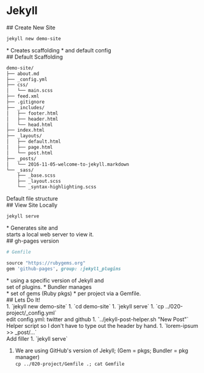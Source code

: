 # Jekyll

<section >
## Create New Site

```bash
jekyll new demo-site
```

<aside class="notes">
* Creates scaffolding
* and default config

</aside>
</section>
<!-- -->

<section >
## Default Scaffolding

```xml
demo-site/
├── about.md
├── _config.yml
├── css/
│   └── main.scss
├── feed.xml
├── .gitignore
├── _includes/
│   ├── footer.html
│   ├── header.html
│   └── head.html
├── index.html
├── _layouts/
│   ├── default.html
│   ├── page.html
│   └── post.html
├── _posts/
│   └── 2016-11-05-welcome-to-jekyll.markdown
└── _sass/
    ├── _base.scss
    ├── _layout.scss
    └── _syntax-highlighting.scss
```

<aside class="notes">
Default file structure
</aside>
</section>
<!-- -->

<section >
## View Site Locally

```bash
jekyll serve
```

<aside class="notes">
* Generates site and<br />
  starts a local web server to view it.

</aside>
</section>
<!-- -->

<section>
## gh-pages version

```ruby
# Gemfile

source "https://rubygems.org"
gem 'github-pages', group: :jekyll_plugins
```

<aside class="notes">
* using a specific version of Jekyll and<br />set of plugins.
* Bundler manages<br />
  * set of gems (Ruby pkgs)
  * per project via a Gemfile.

</aside>
</section>
<!-- -->


<section>
## Lets Do It!

<aside class="notes">
1. `jekyll new demo-site`
1. `cd demo-site`
1. `jekyll serve`
1. `cp ../020-project/_config.yml`<br />
   edit config.yml: twitter and github
1. `../jekyll-post-helper.sh "New Post"`<br />
   Helper script so I don't have to type out the header by hand.
1. `lorem-ipsum >> _post/...`<br />
   Add filler
1. `jekyll serve`

1. We are using GitHub's version of Jekyll; (Gem = pkgs; Bundler = pkg manager)<br/>`cp ../020-project/Gemfile .; cat Gemfile`

</aside>
</section>
<!-- -->

<!--
To properly setup gh-pages locally:
https://help.github.com/articles/setting-up-your-github-pages-site-locally-with-jekyll/

Helper script:
https://gist.github.com/daarashaw/6107707

already:
have an alias setup: alias jekyll="bundle exec jekyll"
ruby-install ruby; chruby to latest
bundle init
echo "gem 'jekyll'" >> Gemfile
(Actually may need to use Gemfile created from `jekyll new`)
or gem install jekyll

jekyll new demo-site
jekyll serve

create post
edit _config.yml: twitter and github
-->
